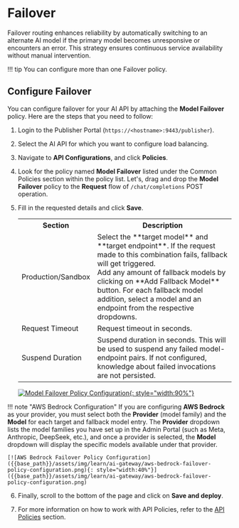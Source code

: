 # Failover

Failover routing enhances reliability by automatically switching to an alternate AI model if the primary model becomes unresponsive or encounters an error. This strategy ensures continuous service availability without manual intervention.

!!! tip
     You can configure more than one Failover policy.

## Configure Failover

You can configure failover for your AI API by attaching the **Model Failover** policy. Here are the steps that you need to follow:

1. Login to the Publisher Portal (`https://<hostname>:9443/publisher`).
2. Select the AI API for which you want to configure load balancing.
3. Navigate to **API Configurations**, and click **Policies**.
4. Look for the policy named **Model Failover** listed under the Common Policies section within the policy list. Let's, drag and drop the **Model Failover** policy to the **Request** flow of `/chat/completions` POST operation.
5. Fill in the requested details and click **Save**.

    <table>
        <tr>
            <th>Section</th>
            <th>Description</th>
        </tr>
        <tr>
            <td>Production/Sandbox</td>
            <td>
                Select the **target model** and **target endpoint**. If the request made to this combination fails, fallback will get triggered. </br>
                Add any amount of fallback models by clicking on **Add Fallback Model** button.
                For each fallback model addition, select a model and an endpoint from the respective dropdowns.
            </td>
        </tr>
        <tr>
            <td>Request Timeout</td>
            <td>Request timeout in seconds.</td>
        </tr>
        <tr>
            <td>Suspend Duration</td>
            <td>Suspend duration in seconds. This will be used to suspend any failed model-endpoint pairs. If not configured, knowledge about failed invocations are not persisted.</td>
        </tr>
    </table>

    [![Model Failover Policy Configuration]({{base_path}}/assets/img/learn/ai-gateway/failover-policy-configuration.png){: style="width:90%"}]({{base_path}}/assets/img/learn/ai-gateway/failover-policy-configuration.png)


!!! note "AWS Bedrock Configuration"
    If you are configuring **AWS Bedrock** as your provider, you must select both the **Provider** (model family) and the **Model** for each target and fallback model entry. The **Provider** dropdown lists the model families you have set up in the Admin Portal (such as Meta, Anthropic, DeepSeek, etc.), and once a provider is selected, the **Model** dropdown will display the specific models available under that provider.

    [![AWS Bedrock Failover Policy Configuration]({{base_path}}/assets/img/learn/ai-gateway/aws-bedrock-failover-policy-configuration.png){: style="width:40%"}]({{base_path}}/assets/img/learn/ai-gateway/aws-bedrock-failover-policy-configuration.png)


6. Finally, scroll to the bottom of the page and click on **Save and deploy**.

7. For more information on how to work with API Policies, refer to the [API Policies]({{base_path}}/design/api-policies/overview/) section.
